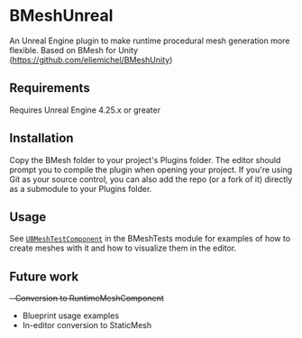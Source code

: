 # BMeshUnreal
An Unreal Engine plugin to make runtime procedural mesh generation more flexible. Based on BMesh for Unity (https://github.com/eliemichel/BMeshUnity)

## Requirements
Requires Unreal Engine 4.25.x or greater

## Installation
Copy the BMesh folder to your project's Plugins folder. The editor should prompt you to compile the plugin when opening your project.
If you're using Git as your source control, you can also add the repo (or a fork of it) directly as a submodule to your Plugins folder.

## Usage
See [`UBMeshTestComponent`](https://github.com/daniel-amthauer/BMeshUnreal/blob/master/BMesh/Source/BMeshTest/Private/BMeshTest.cpp) in the BMeshTests module for examples of how to create meshes with it and how to visualize them in the editor. 

## Future work 
~~- Conversion to RuntimeMeshComponent~~
- Blueprint usage examples
- In-editor conversion to StaticMesh
